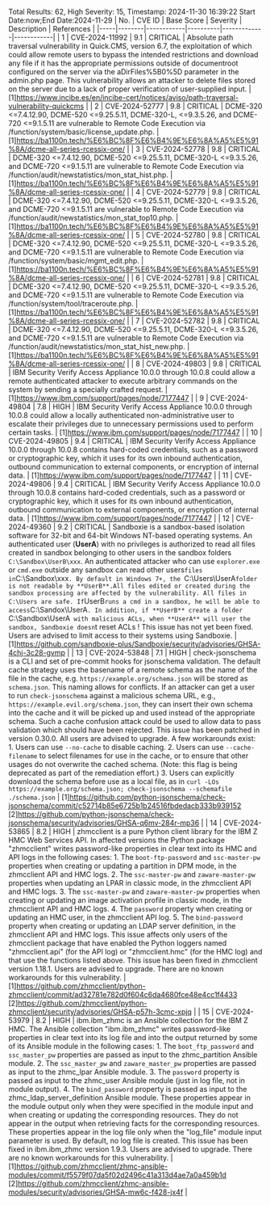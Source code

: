 Total Results: 62, High Severity: 15, Timestamp: 2024-11-30 16:39:22
Start Date:now;End Date:2024-11-29
| No. | CVE ID | Base Score | Severity | Description | References |
|-----|--------|------------|----------|-------------|------------|
| 1 | CVE-2024-11992 | 9.1  | CRITICAL | Absolute path traversal vulnerability in Quick.CMS, version 6.7, the exploitation of which could allow remote users to bypass the intended restrictions and download any file if it has the appropriate permissions outside of documentroot configured on the server via the aDirFiles%5B0%5D parameter in the admin.php page. This vulnerability allows an attacker to delete files stored on the server due to a lack of proper verification of user-supplied input. | [1]https://www.incibe.es/en/incibe-cert/notices/aviso/path-traversal-vulnerability-quickcms |
| 2 | CVE-2024-52777 | 9.8  | CRITICAL | DCME-320 <=7.4.12.90, DCME-520 <=9.25.5.11, DCME-320-L, <=9.3.5.26, and DCME-720 <=9.1.5.11 are vulnerable to Remote Code Execution via /function/system/basic/license_update.php. | [1]https://ba1100n.tech/%E6%BC%8F%E6%B4%9E%E6%8A%A5%E5%91%8A/dcme-all-series-rcessix-one/ |
| 3 | CVE-2024-52778 | 9.8  | CRITICAL | DCME-320 <=7.4.12.90, DCME-520 <=9.25.5.11, DCME-320-L <=9.3.5.26, and DCME-720 <=9.1.5.11 are vulnerable to Remote Code Execution via /function/audit/newstatistics/mon_stat_hist.php. | [1]https://ba1100n.tech/%E6%BC%8F%E6%B4%9E%E6%8A%A5%E5%91%8A/dcme-all-series-rcessix-one/ |
| 4 | CVE-2024-52779 | 9.8  | CRITICAL | DCME-320 <=7.4.12.90, DCME-520 <=9.25.5.11, DCME-320-L <=9.3.5.26, and DCME-720 <=9.1.5.11 are vulnerable to Remote Code Execution via /function/audit/newstatistics/mon_stat_top10.php. | [1]https://ba1100n.tech/%E6%BC%8F%E6%B4%9E%E6%8A%A5%E5%91%8A/dcme-all-series-rcessix-one/ |
| 5 | CVE-2024-52780 | 9.8  | CRITICAL | DCME-320 <=7.4.12.90, DCME-520 <=9.25.5.11, DCME-320-L <=9.3.5.26, and DCME-720 <=9.1.5.11 are vulnerable to Remote Code Execution via /function/system/basic/mgmt_edit.php. | [1]https://ba1100n.tech/%E6%BC%8F%E6%B4%9E%E6%8A%A5%E5%91%8A/dcme-all-series-rcessix-one/ |
| 6 | CVE-2024-52781 | 9.8  | CRITICAL | DCME-320 <=7.4.12.90, DCME-520 <=9.25.5.11, DCME-320-L <=9.3.5.26, and DCME-720 <=9.1.5.11 are vulnerable to Remote Code Execution via /function/system/tool/traceroute.php. | [1]https://ba1100n.tech/%E6%BC%8F%E6%B4%9E%E6%8A%A5%E5%91%8A/dcme-all-series-rcessix-one/ |
| 7 | CVE-2024-52782 | 9.8  | CRITICAL | DCME-320 <=7.4.12.90, DCME-520 <=9.25.5.11, DCME-320-L <=9.3.5.26, and DCME-720 <=9.1.5.11 are vulnerable to Remote Code Execution via /function/audit/newstatistics/mon_stat_hist_new.php. | [1]https://ba1100n.tech/%E6%BC%8F%E6%B4%9E%E6%8A%A5%E5%91%8A/dcme-all-series-rcessix-one/ |
| 8 | CVE-2024-49803 | 9.8  | CRITICAL | IBM Security Verify Access Appliance 10.0.0 through 10.0.8 could allow a remote authenticated attacker to execute arbitrary commands on the system by sending a specially crafted request. | [1]https://www.ibm.com/support/pages/node/7177447 |
| 9 | CVE-2024-49804 | 7.8  | HIGH | IBM Security Verify Access Appliance 10.0.0 through 10.0.8 could allow a locally authenticated non-administrative user to escalate their privileges due to unnecessary permissions used to perform certain tasks. | [1]https://www.ibm.com/support/pages/node/7177447 |
| 10 | CVE-2024-49805 | 9.4  | CRITICAL | IBM Security Verify Access Appliance 10.0.0 through 10.0.8 contains hard-coded credentials, such as a password or cryptographic key, which it uses for its own inbound authentication, outbound communication to external components, or encryption of internal data. | [1]https://www.ibm.com/support/pages/node/7177447 |
| 11 | CVE-2024-49806 | 9.4  | CRITICAL | IBM Security Verify Access Appliance 10.0.0 through 10.0.8 contains hard-coded credentials, such as a password or cryptographic key, which it uses for its own inbound authentication, outbound communication to external components, or encryption of internal data. | [1]https://www.ibm.com/support/pages/node/7177447 |
| 12 | CVE-2024-49360 | 9.2  | CRITICAL | Sandboxie is a sandbox-based isolation software for 32-bit and 64-bit Windows NT-based operating systems. An authenticated user (**UserA**) with no privileges is authorized to read all files created in sandbox belonging to other users in the sandbox folders `C:\Sandbox\UserB\xxx`. An authenticated attacker who can use `explorer.exe` or `cmd.exe` outside any sandbox can read other users` files in `C:\Sandbox\xxx`. By default in Windows 7+, the `C:\Users\UserA` folder is not readable by **UserB**.All files edited or created during the sandbox processing are affected by the vulnerability. All files in C:\Users are safe. If `UserB` runs a cmd in a sandbox, he will be able to access `C:\Sandox\UserA`. In addition, if **UserB** create a folder `C:\Sandbox\UserA` with malicious ACLs, when **UserA** will user the sandbox, Sandboxie doesn`t reset ACLs ! This issue has not yet been fixed. Users are advised to limit access to their systems using Sandboxie. | [1]https://github.com/sandboxie-plus/Sandboxie/security/advisories/GHSA-4chj-3c28-gvmp |
| 13 | CVE-2024-53848 | 7.1  | HIGH | check-jsonschema is a CLI and set of pre-commit hooks for jsonschema validation. The default cache strategy uses the basename of a remote schema as the name of the file in the cache, e.g. `https://example.org/schema.json` will be stored as `schema.json`. This naming allows for conflicts. If an attacker can get a user to run `check-jsonschema` against a malicious schema URL, e.g., `https://example.evil.org/schema.json`, they can insert their own schema into the cache and it will be picked up and used instead of the appropriate schema. Such a cache confusion attack could be used to allow data to pass validation which should have been rejected. This issue has been patched in version 0.30.0. All users are advised to upgrade. A few workarounds exist: 1. Users can use `--no-cache` to disable caching. 2. Users can use `--cache-filename` to select filenames for use in the cache, or to ensure that other usages do not overwrite the cached schema. (Note: this flag is being deprecated as part of the remediation effort.) 3. Users can explicitly download the schema before use as a local file, as in `curl -LOs https://example.org/schema.json; check-jsonschema --schemafile ./schema.json` | [1]https://github.com/python-jsonschema/check-jsonschema/commit/c52714b85e6725b1b24516fbdedacb333b939152<br>[2]https://github.com/python-jsonschema/check-jsonschema/security/advisories/GHSA-q6mv-284r-mp36 |
| 14 | CVE-2024-53865 | 8.2  | HIGH | zhmcclient is a pure Python client library for the IBM Z HMC Web Services API. In affected versions the Python package "zhmcclient" writes password-like properties in clear text into its HMC and API logs in the following cases: 1. The `boot-ftp-password` and `ssc-master-pw` properties when creating or updating a partition in DPM mode, in the zhmcclient API and HMC logs. 2. The `ssc-master-pw` and `zaware-master-pw` properties when updating an LPAR in classic mode, in the zhmcclient API and HMC logs. 3. The `ssc-master-pw` and `zaware-master-pw` properties when creating or updating an image activation profile in classic mode, in the zhmcclient API and HMC logs. 4. The `password` property when creating or updating an HMC user, in the zhmcclient API log. 5. The `bind-password` property when creating or updating an LDAP server definition, in the zhmcclient API and HMC logs. This issue affects only users of the zhmcclient package that have enabled the Python loggers named "zhmcclient.api" (for the API log) or "zhmcclient.hmc" (for the HMC log) and that use the functions listed above. This issue has been fixed in zhmcclient version 1.18.1. Users are advised to upgrade. There are no known workarounds for this vulnerability. | [1]https://github.com/zhmcclient/python-zhmcclient/commit/ad32781e782d0f604c6da4680fce48e4cc1f4433<br>[2]https://github.com/zhmcclient/python-zhmcclient/security/advisories/GHSA-p57h-3cmc-xpjq |
| 15 | CVE-2024-53979 | 8.2  | HIGH | ibm.ibm_zhmc is an Ansible collection for the IBM Z HMC. The Ansible collection "ibm.ibm_zhmc" writes password-like properties in clear text into its log file and into the output returned by some of its Ansible module in the following cases: 1. The `boot_ftp_password` and `ssc_master_pw` properties are passed as input to the zhmc_partition Ansible module. 2. The `ssc_master_pw` and `zaware_master_pw` properties are passed as input to the zhmc_lpar Ansible module. 3. The `password` property is passed as input to the zhmc_user Ansible module (just in log file, not in module output). 4. The `bind_password` property is passed as input to the zhmc_ldap_server_definition Ansible module. These properties appear in the module output only when they were specified in the module input and when creating or updating the corresponding resources. They do not appear in the output when retrieving facts for the corresponding resources. These properties appear in the log file only when the "log_file" module input parameter is used. By default, no log file is created. This issue has been fixed in ibm.ibm_zhmc version 1.9.3. Users are advised to upgrade. There are no known workarounds for this vulnerability. | [1]https://github.com/zhmcclient/zhmc-ansible-modules/commit/f5579f07da5f02d2496c41a313d4ae7a0a459b1d<br>[2]https://github.com/zhmcclient/zhmc-ansible-modules/security/advisories/GHSA-mw6c-f428-jx4f |
